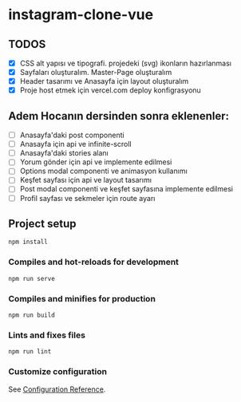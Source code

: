 # instagram-clone-vue

## TODOS


- [x] CSS alt yapısı ve tipografi. projedeki (svg) ikonların hazırlanması
- [x] Sayfaları oluşturalım. Master-Page oluşturalım
- [x] Header tasarımı ve Anasayfa için layout oluşturalım
- [x] Proje host etmek için vercel.com deploy konfigrasyonu
## Adem Hocanın dersinden sonra eklenenler:
- [ ] Anasayfa'daki post componenti
- [ ] Anasayfa için api ve infinite-scroll
- [ ] Anasayfa'daki stories alanı
- [ ] Yorum gönder için api ve implemente edilmesi
- [ ] Options modal componenti ve animasyon kullanımı
- [ ] Keşfet sayfası için api ve layout tasarımı
- [ ] Post modal componenti ve keşfet sayfasına implemente edilmesi
- [ ] Profil sayfası ve sekmeler için route ayarı
## Project setup
```
npm install
```

### Compiles and hot-reloads for development
```
npm run serve
```

### Compiles and minifies for production
```
npm run build
```

### Lints and fixes files
```
npm run lint
```

### Customize configuration
See [Configuration Reference](https://cli.vuejs.org/config/).
